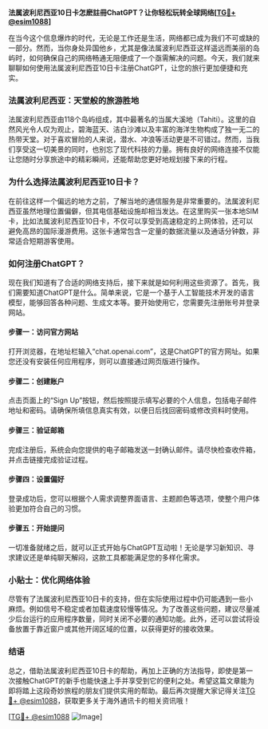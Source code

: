 **法属波利尼西亚10日卡怎麽註冊ChatGPT？让你轻松玩转全球网络[[TG💪+ @esim1088](https://t.me/s/esim1088)]**

在当今这个信息爆炸的时代，无论是工作还是生活，网络都已成为我们不可或缺的一部分。然而，当你身处异国他乡，尤其是像法属波利尼西亚这样遥远而美丽的岛屿时，如何确保自己的网络畅通无阻便成了一个亟需解决的问题。今天，我们就来聊聊如何使用法属波利尼西亚10日卡注册ChatGPT，让您的旅行更加便捷和充实。

### 法属波利尼西亚：天堂般的旅游胜地

法属波利尼西亚由118个岛屿组成，其中最著名的当属大溪地（Tahiti）。这里的自然风光令人叹为观止，碧海蓝天、洁白沙滩以及丰富的海洋生物构成了独一无二的热带天堂。对于喜欢冒险的人来说，潜水、冲浪等活动更是不可错过。然而，当我们享受这一切美景的同时，也别忘了现代科技的力量。拥有良好的网络连接不仅能让您随时分享旅途中的精彩瞬间，还能帮助您更好地规划接下来的行程。

### 为什么选择法属波利尼西亚10日卡？

在前往这样一个偏远的地方之前，了解当地的通信服务是非常重要的。法属波利尼西亚虽然地理位置偏僻，但其电信基础设施却相当发达。在这里购买一张本地SIM卡，比如法属波利尼西亚10日卡，不仅可以享受到高速稳定的上网体验，还可以避免高昂的国际漫游费用。这张卡通常包含一定量的数据流量以及通话分钟数，非常适合短期游客使用。

### 如何注册ChatGPT？

现在我们知道有了合适的网络支持后，接下来就是如何利用这些资源了。首先，我们需要知道ChatGPT是什么。简单来说，它是一个基于人工智能技术开发的语言模型，能够回答各种问题、生成文本等。要开始使用它，您需要先注册账号并登录网站。

#### 步骤一：访问官方网站
打开浏览器，在地址栏输入“chat.openai.com”，这是ChatGPT的官方网址。如果您还没有安装任何应用程序，则可以直接通过网页版进行操作。

#### 步骤二：创建账户
点击页面上的“Sign Up”按钮，然后按照提示填写必要的个人信息，包括电子邮件地址和密码。请确保所填信息真实有效，以便日后找回密码或修改资料时使用。

#### 步骤三：验证邮箱
完成注册后，系统会向您提供的电子邮箱发送一封确认邮件。请尽快检查收件箱，并点击链接完成验证过程。

#### 步骤四：设置偏好
登录成功后，您可以根据个人需求调整界面语言、主题颜色等选项，使整个用户体验更加符合自己的习惯。

#### 步骤五：开始提问
一切准备就绪之后，就可以正式开始与ChatGPT互动啦！无论是学习新知识、寻求建议还是单纯聊天解闷，这款工具都能满足您的多样化需求。

### 小贴士：优化网络体验
尽管有了法属波利尼西亚10日卡的支持，但在实际使用过程中仍可能遇到一些小麻烦。例如信号不稳定或者加载速度较慢等情况。为了改善这些问题，建议尽量减少后台运行的应用程序数量，同时关闭不必要的通知功能。此外，还可以尝试将设备放置于靠近窗户或其他开阔区域的位置，以获得更好的接收效果。

### 结语

总之，借助法属波利尼西亚10日卡的帮助，再加上正确的方法指导，即使是第一次接触ChatGPT的新手也能快速上手并享受到它的便利之处。希望这篇文章能为即将踏上这段奇妙旅程的朋友们提供实用的帮助。最后再次提醒大家记得关注[TG💪+ @esim1088](https://t.me/s/esim1088)，获取更多关于海外通讯卡的相关资讯哦！

[[TG💪+ @esim1088](https://t.me/s/esim1088) ![Image](https://i.postimg.cc/4NQfJmqS/Snipaste-2025-05-13-00-14-12.png)]